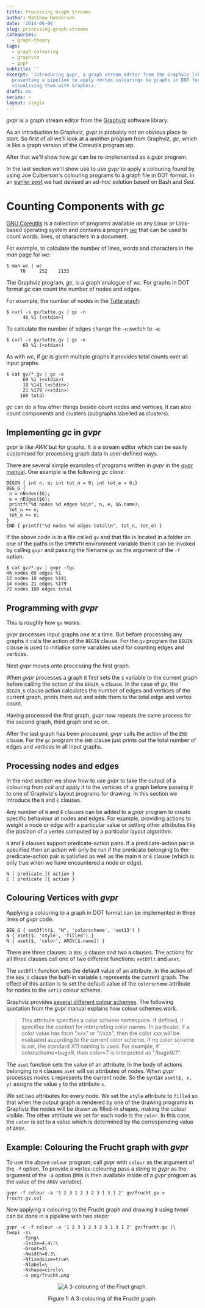 ```yaml
---
title: Processing Graph Streams
author: Matthew Henderson
date: '2014-06-06'
slug: processing-graph-streams
categories:
  - graph-theory
tags:
  - graph-colouring
  - graphviz
  - gvpr
subtitle: ''
excerpt: 'Introducing gvpr, a graph stream editor from the Graphviz library, by
  presenting a pipeline to apply vertex colourings to graphs in DOT format before
  visualising them with Graphviz.'
draft: no
series: ~
layout: single
---
```


*gvpr* is a graph stream editor from the [Graphviz](http://www.graphviz.org/) software library.

As an introduction to Graphviz, *gvpr* is probably not an obvious place to start.
So first of all we'll look at a another program from Graphviz, *gc*, which is like a graph version of the Coreutils program *wp*.

After that we'll show how *gc* can be re-implemented as a *gvpr* program.

In the last section we'll show use to use *gvpr* to apply a colouring found by using Joe Culberson's colouring programs to a graph file in DOT format.
In an [earlier post](blog/drawing-coloured-queen-graphs/) we had devised an ad-hoc solution based on Bash and *Sed*.

# Counting Components with *gc*

[GNU Coreutils](https://www.gnu.org/software/coreutils/) is a collection of programs available on any Linux or Unix-based operating system and contains a program [*wc*](https://www.gnu.org/software/coreutils/manual/html_node/wc-invocation.html#wc-invocation) that can be used to count words, lines, or characters in a document.

For example, to calculate the number of lines, words and characters in the *man* page for *wc*:

    $ man wc | wc
         70     252    2133

The Graphviz program, *gc*, is a graph analogue of *wc*.
For graphs in DOT format *gc* can count the number of nodes and edges.

For example, the number of nodes in the [Tutte graph](https://raw.githubusercontent.com/MHenderson/graphs-collection/master/src/Classic/Tutte/tutte.gv):

    $ curl -s gv/tutte.gv | gc -n
          46 %1 (<stdin>)

To calculate the number of edges change the `-n` switch to `-e`:

    $ curl -s gv/tutte.gv | gc -e
          69 %1 (<stdin>)

As with *wc*, if *gc* is given multiple graphs it provides total counts over all input graphs.

    $ cat gv/*.gv | gc -e
          69 %1 (<stdin>)
          18 %141 (<stdin>)
          21 %179 (<stdin>)
         108 total

*gc* can do a few other things beside count nodes and vertices.
It can also count components and clusters (subgraphs labelled as clusters).

## Implementing *gc* in *gvpr*

*gvpr* is like *AWK* but for graphs.
It is a stream editor which can be easily customised for processing graph data in user-defined ways.

There are several simple examples of programs written in *gvpr* in the [*gvpr* manual](http://www.graphviz.org/pdf/gvpr.1.pdf).
One example is the following *gc* clone:

    BEGIN { int n, e; int tot_n = 0; int tot_e = 0;}
    BEG_G {
     n = nNodes($G);
     e = nEdges($G);
     printf("%d nodes %d edges %s\n", n, e, $G.name);
     tot_n += n;
     tot_e += e;
    }
    END { printf("%d nodes %d edges total\n", tot_n, tot_e) }

If the above code is in a file called `gv` and that file is located in a folder on one of the paths in the `GPRPATH` environment variable then it can be invoked by calling `gvpr` and passing the filename `gv` as the argument of the `-f` option.

    $ cat gv/*.gv | gvpr -fgc
    46 nodes 69 edges %1
    12 nodes 18 edges %141
    14 nodes 21 edges %179
    72 nodes 108 edges total

## Programming with *gvpr*

This is roughly how `gv` works.

*gvpr* processes input graphs one at a time.
But before processing any graphs it calls the action of the `BEGIN` clause.
For the `gv` program the `BEGIN` clause is used to initialise some variables used for counting edges and vertices.

Next *gvpr* moves onto processing the first graph. 

When *gvpr* processes a graph it first sets the `$` variable to the current graph before calling the action of the `BEGIN_G` clause.
In the case of *gv*, the `BEGIN_G` clause action calculates the number of edges and vertices of the current graph, prints them out and adds them to the total edge and vertex count.

Having processed the first graph, *gvpr* now repeats the same process for the second graph, third graph and so on.

After the last graph has been processed, *gvpr* calls the action of the `END` clause.
For the `gc` program the `END` clause just prints out the total number of edges and vertices in all input graphs.

## Processing nodes and edges

In the next section we show how to use *gvpr* to take the output of a colouring from *ccli* and apply it to the vertices of a graph before passing it to one of Graphviz's layout programs for drawing.
In this section we introduce the `N` and `E` clauses.

Any number of `N` and `E` clauses can be added to a *gvpr* program to create specific behaviour at nodes and edges.
For example, providing actions to weight a node or edge with a particular value or setting other attributes like the position of a vertex computed by a particular layout algorithm.

`N` and `E` clauses support predicate-action pairs.
If a predicate-action pair is specified then an action will only be run if the predicate belonging to the predicate-action pair is satisfied as well as the main `N` or `E` clause (which is only true when we have encountered a node or edge).

    N [ predicate ]{ action }
    E [ predicate ]{ action }

## Colouring Vertices with *gvpr*

Applying a colouring to a graph in DOT format can be implemented in three lines of *gvpr* code.

    BEG_G { setDflt($, "N", 'colorscheme', 'set13') }
    N { aset($, 'style', 'filled') }
    N { aset($, 'color', ARGV[$.name]) }

There are three clauses: a `BEG_G` clause and two `N` clauses.
The actions for all three clauses call one of two different functions: `setDflt` and `aset`.

The `setDflt` function sets the default value of an attribute.
In the action of the `BEG_G` clause the built-in variable `$` represents the current graph.
The effect of this action is to set the default value of the `colorscheme` attribute for nodes to the `set13` colour scheme.

Graphviz provides [several different colour schemes](http://www.graphviz.org/doc/info/colors.html).
The following quotation from the *gvpr* manual explains how colour schemes work.

> This attribute specifies a color scheme namespace. If defined, it specifies
> the context for interpreting color names. In particular, if a color value
> has form "xxx" or "//xxx", then the color xxx will be evaluated according
> to the current color scheme. If no color scheme is set, the standard X11
> naming is used. For example, if colorscheme=bugn9, then color=7 is
> interpreted as "/bugn9/7".

The `aset` function sets the value of an attribute.
In the body of actions belonging to `N` clauses `aset` will set attributes of nodes.
When *gvpr* processes nodes `$` represents the current node.
So the syntax `aset($, x, y)` assigns the value `y` to the attribute `x`.

We set two attributes for every node.
We set the `style` attribute to `filled` so that when the output graph is rendered by one of the drawing programs in Graphviz the nodes will be drawn as filled-in shapes, making the colour visible.
The other attribute we set for each node is the `color`.
In this case, the `color` is set to a value which is determined by the corresponding value of `ARGV`.

## Example: Colouring the Frucht graph with *gvpr*

To use the above `colour` program, call *gvpr* with `colour` as the argument of the `-f` option.
To provide a vertex-colouring pass a string to *gvpr* as the argument of the `-a` option (this is then available inside of a *gvpr* program as the value of the `ARGV` variable).

    gvpr -f colour -a '1 2 3 1 2 3 2 3 1 3 1 2' gv/frucht.gv > frucht.gv.col

Now applying a colouring to the Frucht graph and drawing it using *twopi* can be done in a pipeline with two steps:

    gvpr -c -f colour -a '1 2 3 1 2 3 2 3 1 3 1 2' gv/frucht.gv |\
    twopi -s\
          -Tpng\
          -Gsize=4,4\!\
          -Groot=3\
          -Nwidth=0.3\
          -Nfixedsize=true\
          -Nlabel=\
          -Nshape=circle\
          -o png/frucht.png

<div class="figure" style="text-align: center">
<img src="img/frucht.png" alt="A 3-colouring of the Fruct graph."  />
<p class="caption"><span id="fig:frucht-colouring"></span>Figure 1: A 3-colouring of the Frucht graph.</p>
</div>
